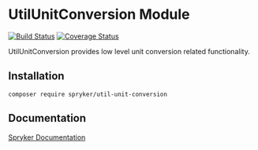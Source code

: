 # UtilUnitConversion Module
[![Build Status](https://travis-ci.org/spryker/util-unit-conversion.svg)](https://travis-ci.org/spryker/util-unit-conversion)
[![Coverage Status](https://coveralls.io/repos/github/spryker/util-unit-conversion/badge.svg)](https://coveralls.io/github/spryker/util-unit-conversion)

UtilUnitConversion provides low level unit conversion related functionality.

## Installation

```
composer require spryker/util-unit-conversion
```

## Documentation

[Spryker Documentation](https://academy.spryker.com/developing_with_spryker/module_guide/modules.html)
